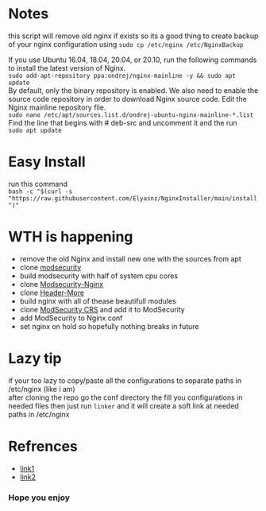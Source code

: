 # Notes
this script will remove old nginx if exists so its a good thing to create backup of your nginx configuration using
```sudo cp /etc/nginx /etc/NginxBackup```

If you use Ubuntu 16.04, 18.04, 20.04, or 20.10, run the following commands to install the latest version of Nginx.<br>
```sudo add-apt-repository ppa:ondrej/nginx-mainline -y && sudo apt update```<br>
By default, only the binary repository is enabled. We also need to enable the source code repository in order to download Nginx source code. Edit the Nginx mainline repository file.<br>
```sudo nano /etc/apt/sources.list.d/ondrej-ubuntu-nginx-mainline-*.list```<br>
Find the line that begins with # deb-src and uncomment it and the run
<br>
```sudo apt update```

# Easy Install
run this command <br>
```bash -c "$(curl -s "https://raw.githubusercontent.com/Elyasnz/NginxInstaller/main/install")"```

# WTH is happening
* remove the old Nginx and install new one with the sources from apt
* clone [modsecurity](https://github.com/SpiderLabs/ModSecurity)
* build modsecurity with half of system cpu cores 
* clone [Modsecurity-Nginx](https://github.com/SpiderLabs/ModSecurity-nginx)
* clone [Header-More](https://github.com/openresty/headers-more-nginx-module)
* build nginx with all of thease beautifull modules
* clone [ModSecurity CRS](https://github.com/coreruleset/coreruleset) and add it to ModSecurity
* add ModSecurity to Nginx conf
* set nginx on hold so hopefully nothing breaks in future

# Lazy tip
if your too lazy to copy/paste all the configurations to separate paths in /etc/nginx (like i am) <br>
after cloning the repo go the conf directory the fill you configurations in needed files
then just run ```linker``` and it will create a soft link at needed paths in /etc/nginx

# Refrences
* [link1](https://www.linuxbabe.com/security/modsecurity-nginx-debian-ubuntu)
* [link2](https://github.com/openresty/headers-more-nginx-module#installation)


### Hope you enjoy
